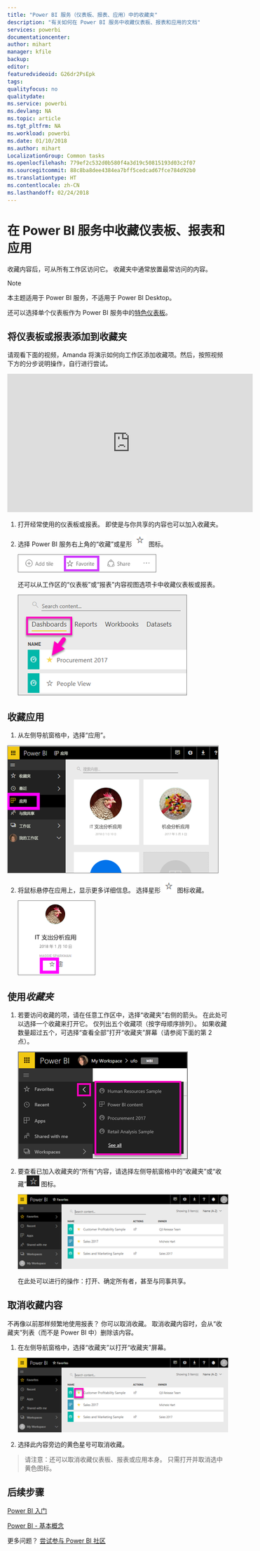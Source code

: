 ```yaml
---
title: "Power BI 服务（仪表板、报表、应用）中的收藏夹"
description: "有关如何在 Power BI 服务中收藏仪表板、报表和应用的文档"
services: powerbi
documentationcenter: 
author: mihart
manager: kfile
backup: 
editor: 
featuredvideoid: G26dr2PsEpk
tags: 
qualityfocus: no
qualitydate: 
ms.service: powerbi
ms.devlang: NA
ms.topic: article
ms.tgt_pltfrm: NA
ms.workload: powerbi
ms.date: 01/10/2018
ms.author: mihart
LocalizationGroup: Common tasks
ms.openlocfilehash: 779ef2c532d0b580f4a3d19c50815193d03c2f07
ms.sourcegitcommit: 88c8ba8dee4384ea7bff5cedcad67fce784d92b0
ms.translationtype: HT
ms.contentlocale: zh-CN
ms.lasthandoff: 02/24/2018
---
```

# <a name="favorite-dashboards-reports-and-apps-in-power-bi-service"></a>在 Power BI 服务中收藏仪表板、报表和应用
收藏内容后，可从所有工作区访问它。  收藏夹中通常放置最常访问的内容。

> [!NOTE]
> 本主题适用于 Power BI 服务，不适用于 Power BI Desktop。
> 
> 

还可以选择单个仪表板作为 Power BI 服务中的[特色仪表板](service-dashboard-featured.md)。

## <a name="add-a-dashboard-or-report-as-a-favorite"></a>将仪表板或报表添加到收藏夹
请观看下面的视频，Amanda 将演示如何向工作区添加收藏项。然后，按照视频下方的分步说明操作，自行进行尝试。

<iframe width="560" height="315" src="https://www.youtube.com/embed/G26dr2PsEpk" frameborder="0" allowfullscreen></iframe>


1. 打开经常使用的仪表板或报表。 即使是与你共享的内容也可以加入收藏夹。
2. 选择 Power BI 服务右上角的“收藏”或星形 ![](media/service-dashboard-favorite/power-bi-favorite-icon.png) 图标。
   
   ![](media/service-dashboard-favorite/powerbi-dashboard-favorite.png)
   
   还可以从工作区的“仪表板”或“报表”内容视图选项卡中收藏仪表板或报表。
   
   ![](media/service-dashboard-favorite/power-bi-dashboard-favorite.png)

## <a name="add-an-app-as-a-favorite"></a>收藏应用

1. 从左侧导航窗格中，选择“应用”。

  ![](media/service-dashboard-favorite/power-bi-favorite-apps.png)

2. 将鼠标悬停在应用上，显示更多详细信息。  选择星形 ![](media/service-dashboard-favorite/power-bi-favorite-icon.png) 图标收藏。
   
   ![](media/service-dashboard-favorite/power-bi-favorite-app.png)

## <a name="working-with-favorites"></a>使用*收藏夹*
1. 若要访问收藏的项，请在任意工作区中，选择“收藏夹”右侧的箭头。  在此处可以选择一个收藏来打开它。 仅列出五个收藏项（按字母顺序排列）。 如果收藏数量超过五个，可选择“查看全部”打开“收藏夹”屏幕（请参阅下面的第 2 点）。 
   
   ![](media/service-dashboard-favorite/power-bi-favorite-flyout-new.png)
2. 要查看已加入收藏夹的“所有”内容，请选择左侧导航窗格中的“收藏夹”或“收藏”![](media/service-dashboard-favorite/power-bi-favorites-icon.png) 图标。  
   
    ![](media/service-dashboard-favorite/power-bi-favorites-screen.png)
   
   在此处可以进行的操作：打开、确定所有者，甚至与同事共享。

## <a name="unfavorite-content"></a>取消收藏内容
不再像以前那样频繁地使用报表？  你可以取消收藏。 取消收藏内容时，会从“收藏夹”列表（而不是 Power BI 中）删除该内容。

1. 在左侧导航窗格中，选择“收藏夹”以打开“收藏夹”屏幕。
   
   ![](media/service-dashboard-favorite/power-bi-unfavorites-screen.png)
2. 选择此内容旁边的黄色星号可取消收藏。

> 请注意：还可以取消收藏仪表板、报表或应用本身。 只需打开并取消选中黄色图标。   
> 
> 

## <a name="next-steps"></a>后续步骤
[Power BI 入门](service-get-started.md)

[Power BI - 基本概念](service-basic-concepts.md)

更多问题？ [尝试参与 Power BI 社区](http://community.powerbi.com/)

